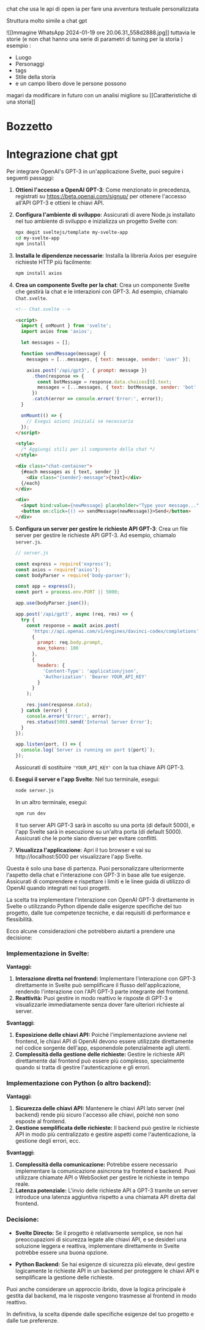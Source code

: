 chat che usa le api di open ia per fare una avventura testuale personalizzata 


Struttura molto simile a chat gpt 

![[Immagine WhatsApp 2024-01-19 ore 20.06.31_558d2888.jpg]]
tuttavia le storie (e non chat hanno una serie di parametri di tuning per la storia )
esempio :
-  Luogo 
- Personaggi
- tags 
- Stile della storia 
- e un campo libero dove le persone possono 

magari da modificare in futuro con un analisi migliore su [[Caratteristiche di una storia]]








# Bozzetto



# Integrazione chat gpt 
Per integrare OpenAI's GPT-3 in un'applicazione Svelte, puoi seguire i seguenti passaggi:

1. **Ottieni l'accesso a OpenAI GPT-3**: Come menzionato in precedenza, registrati su https://beta.openai.com/signup/ per ottenere l'accesso all'API GPT-3 e ottieni le chiavi API.

2. **Configura l'ambiente di sviluppo**: Assicurati di avere Node.js installato nel tuo ambiente di sviluppo e inizializza un progetto Svelte con:

   ```bash
   npx degit sveltejs/template my-svelte-app
   cd my-svelte-app
   npm install
   ```

3. **Installa le dipendenze necessarie**: Installa la libreria Axios per eseguire richieste HTTP più facilmente:

   ```bash
   npm install axios
   ```

4. **Crea un componente Svelte per la chat**: Crea un componente Svelte che gestirà la chat e le interazioni con GPT-3. Ad esempio, chiamalo `Chat.svelte`.

   ```html
   <!-- Chat.svelte -->

   <script>
     import { onMount } from 'svelte';
     import axios from 'axios';

     let messages = [];

     function sendMessage(message) {
       messages = [...messages, { text: message, sender: 'user' }];

       axios.post('/api/gpt3', { prompt: message })
         .then(response => {
           const botMessage = response.data.choices[0].text;
           messages = [...messages, { text: botMessage, sender: 'bot' }];
         })
         .catch(error => console.error('Error:', error));
     }

     onMount(() => {
       // Esegui azioni iniziali se necessario
     });
   </script>

   <style>
     /* Aggiungi stili per il componente della chat */
   </style>

   <div class="chat-container">
     {#each messages as { text, sender }}
       <div class="{sender}-message">{text}</div>
     {/each}
   </div>

   <div>
     <input bind:value={newMessage} placeholder="Type your message..." />
     <button on:click={() => sendMessage(newMessage)}>Send</button>
   </div>
   ```

5. **Configura un server per gestire le richieste API GPT-3**: Crea un file server per gestire le richieste API GPT-3. Ad esempio, chiamalo `server.js`.

   ```javascript
   // server.js

   const express = require('express');
   const axios = require('axios');
   const bodyParser = require('body-parser');

   const app = express();
   const port = process.env.PORT || 5000;

   app.use(bodyParser.json());

   app.post('/api/gpt3', async (req, res) => {
     try {
       const response = await axios.post(
         'https://api.openai.com/v1/engines/davinci-codex/completions',
         {
           prompt: req.body.prompt,
           max_tokens: 100
         },
         {
           headers: {
             'Content-Type': 'application/json',
             'Authorization': 'Bearer YOUR_API_KEY'
           }
         }
       );

       res.json(response.data);
     } catch (error) {
       console.error('Error:', error);
       res.status(500).send('Internal Server Error');
     }
   });

   app.listen(port, () => {
     console.log(`Server is running on port ${port}`);
   });
   ```

   Assicurati di sostituire `'YOUR_API_KEY'` con la tua chiave API GPT-3.

6. **Esegui il server e l'app Svelte**: Nel tuo terminale, esegui:

   ```bash
   node server.js
   ```

   In un altro terminale, esegui:

   ```bash
   npm run dev
   ```

   Il tuo server API GPT-3 sarà in ascolto su una porta (di default 5000), e l'app Svelte sarà in esecuzione su un'altra porta (di default 5000). Assicurati che le porte siano diverse per evitare conflitti.

7. **Visualizza l'applicazione**: Apri il tuo browser e vai su http://localhost:5000 per visualizzare l'app Svelte.

Questa è solo una base di partenza. Puoi personalizzare ulteriormente l'aspetto della chat e l'interazione con GPT-3 in base alle tue esigenze. Assicurati di comprendere e rispettare i limiti e le linee guida di utilizzo di OpenAI quando integrati nei tuoi progetti.


La scelta tra implementare l'interazione con OpenAI GPT-3 direttamente in Svelte o utilizzando Python dipende dalle esigenze specifiche del tuo progetto, dalle tue competenze tecniche, e dai requisiti di performance e flessibilità.

Ecco alcune considerazioni che potrebbero aiutarti a prendere una decisione:

### Implementazione in Svelte:

**Vantaggi:**
1. **Interazione diretta nel frontend:** Implementare l'interazione con GPT-3 direttamente in Svelte può semplificare il flusso dell'applicazione, rendendo l'interazione con l'API GPT-3 parte integrante del frontend.
2. **Reattività:** Puoi gestire in modo reattivo le risposte di GPT-3 e visualizzarle immediatamente senza dover fare ulteriori richieste al server.

**Svantaggi:**
1. **Esposizione delle chiavi API:** Poiché l'implementazione avviene nel frontend, le chiavi API di OpenAI devono essere utilizzate direttamente nel codice sorgente dell'app, esponendole potenzialmente agli utenti.
2. **Complessità della gestione delle richieste:** Gestire le richieste API direttamente dal frontend può essere più complesso, specialmente quando si tratta di gestire l'autenticazione e gli errori.

### Implementazione con Python (o altro backend):

**Vantaggi:**
1. **Sicurezza delle chiavi API:** Mantenere le chiavi API lato server (nel backend) rende più sicuro l'accesso alle chiavi, poiché non sono esposte al frontend.
2. **Gestione semplificata delle richieste:** Il backend può gestire le richieste API in modo più centralizzato e gestire aspetti come l'autenticazione, la gestione degli errori, ecc.

**Svantaggi:**
1. **Complessità della comunicazione:** Potrebbe essere necessario implementare la comunicazione asincrona tra frontend e backend. Puoi utilizzare chiamate API o WebSocket per gestire le richieste in tempo reale.
2. **Latenza potenziale:** L'invio delle richieste API a GPT-3 tramite un server introduce una latenza aggiuntiva rispetto a una chiamata API diretta dal frontend.

### Decisione:

- **Svelte Directo:** Se il progetto è relativamente semplice, se non hai preoccupazioni di sicurezza legate alle chiavi API, e se desideri una soluzione leggera e reattiva, implementare direttamente in Svelte potrebbe essere una buona opzione.

- **Python Backend:** Se hai esigenze di sicurezza più elevate, devi gestire logicamente le richieste API in un backend per proteggere le chiavi API e semplificare la gestione delle richieste.

Puoi anche considerare un approccio ibrido, dove la logica principale è gestita dal backend, ma le risposte vengono trasmesse al frontend in modo reattivo.

In definitiva, la scelta dipende dalle specifiche esigenze del tuo progetto e dalle tue preferenze.